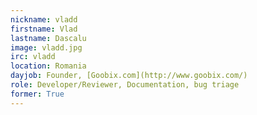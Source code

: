 ```yaml
---
nickname: vladd
firstname: Vlad
lastname: Dascalu
image: vladd.jpg
irc: vladd
location: Romania
dayjob: Founder, [Goobix.com](http://www.goobix.com/)
role: Developer/Reviewer, Documentation, bug triage
former: True
---
```


